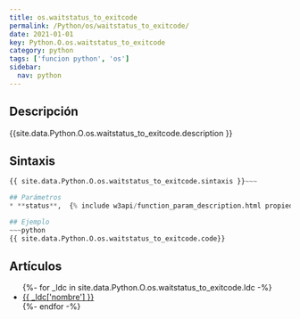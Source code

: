 ```yaml
---
title: os.waitstatus_to_exitcode
permalink: /Python/os/waitstatus_to_exitcode/
date: 2021-01-01
key: Python.O.os.waitstatus_to_exitcode
category: python
tags: ['funcion python', 'os']
sidebar: 
  nav: python
---
```


## Descripción
{{site.data.Python.O.os.waitstatus_to_exitcode.description }}

## Sintaxis
~~~python
{{ site.data.Python.O.os.waitstatus_to_exitcode.sintaxis }}~~~

## Parámetros
* **status**,  {% include w3api/function_param_description.html propiedad=site.data.Python.O.os.waitstatus_to_exitcode valor="status" %}

## Ejemplo
~~~python
{{ site.data.Python.O.os.waitstatus_to_exitcode.code}}
~~~

## Artículos
<ul>
{%- for _ldc in site.data.Python.O.os.waitstatus_to_exitcode.ldc -%}
   <li>
       <a href="{{_ldc['url'] }}">{{ _ldc['nombre'] }}</a>
   </li>
{%- endfor -%}
</ul>
